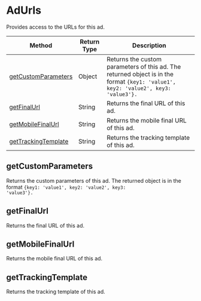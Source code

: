 # AdUrls
Provides access to the URLs for this ad.

|Method|Return Type|Description|
|-|-|-
[getCustomParameters]('#getCustomParameters')|Object|Returns the custom parameters of this ad. The returned object is in the format <code>{key1: 'value1', key2: 'value2', key3: 'value3'}.</code><br />
[getFinalUrl]('#getFinalUrl')|String|Returns the final URL of this ad.<br />
[getMobileFinalUrl]('#getMobileFinalUrl')|String|Returns the mobile final URL of this ad.<br />
[getTrackingTemplate]('#getTrackingTemplate')|String|Returns the tracking template of this ad.<br />

<a name="#getCustomParameters"></a>
## getCustomParameters
Returns the custom parameters of this ad. The returned object is in the format <code>{key1: 'value1', key2: 'value2', key3: 'value3'}.</code>


<a name="#getFinalUrl"></a>
## getFinalUrl
Returns the final URL of this ad.


<a name="#getMobileFinalUrl"></a>
## getMobileFinalUrl
Returns the mobile final URL of this ad.


<a name="#getTrackingTemplate"></a>
## getTrackingTemplate
Returns the tracking template of this ad.


